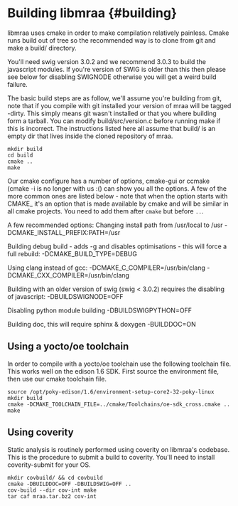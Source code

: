 Building libmraa                         {#building}
===============

libmraa uses cmake in order to make compilation relatively painless. Cmake runs
build out of tree so the recommended way is to clone from git and make a build/ directory.

You'll need swig version 3.0.2 and we recommend 3.0.3 to build the javascript
modules. If you're version of SWIG is older than this then please see below for
disabling SWIGNODE otherwise you will get a weird build failure.

The basic build steps are as follow, we'll assume you're building from git,
note that if you compile with git installed your version of mraa will be tagged
-dirty. This simply means git wasn't installed or that you where building form
a tarball. You can modify build/src/version.c before running make if this is
incorrect. The instructions listed here all assume that build/ is an empty dir
that lives inside the cloned repository of mraa.

~~~~~~~~~~~~~{.sh}
mkdir build
cd build
cmake ..
make
~~~~~~~~~~~~~

Our cmake configure has a number of options, cmake-gui or ccmake (cmake -i is
no longer with us :() can show you all the options. A few of the more common
ones are listed below - note that when the option starts with CMAKE_ it's an
option that is made available by cmake and will be similar in all cmake
projects. You need to add them after `cmake` but before `..`.

A few recommended options:
Changing install path from /usr/local to /usr
 -DCMAKE_INSTALL_PREFIX:PATH=/usr

Building debug build - adds -g and disables optimisations - this will force a full rebuild:
 -DCMAKE_BUILD_TYPE=DEBUG

Using clang instead of gcc:
 -DCMAKE_C_COMPILER=/usr/bin/clang -DCMAKE_CXX_COMPILER=/usr/bin/clang

Building with an older version of swig (swig < 3.0.2) requires the disabling of javascript:
 -DBUILDSWIGNODE=OFF

Disabling python module building
 -DBUILDSWIGPYTHON=OFF

Building doc, this will require sphinx & doxygen
 -BUILDDOC=ON

Using a yocto/oe toolchain
--------------------------

In order to compile with a yocto/oe toolchain use the following toolchain file.
This works well on the edison 1.6 SDK. First source the environment file, then
use our cmake toolchain file.

~~~~~~~~~~~~~{.sh}
source /opt/poky-edison/1.6/environment-setup-core2-32-poky-linux
mkdir build
cmake -DCMAKE_TOOLCHAIN_FILE=../cmake/Toolchains/oe-sdk_cross.cmake ..
make
~~~~~~~~~~~~~

Using coverity
--------------

Static analysis is routinely performed using coverity on libmraa's codebase.
This is the procedure to submit a build to coverity. You'll need to install
coverity-submit for your OS.

~~~~~~~~~~~~~{.sh}
mkdir covbuild/ && cd covbuild
cmake -DBUILDDOC=OFF -DBUILDSWIG=OFF ..
cov-build --dir cov-int make
tar caf mraa.tar.bz2 cov-int
~~~~~~~~~~~~~
